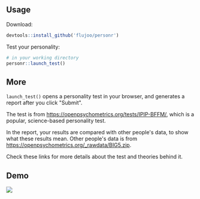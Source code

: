 
## Usage

Download:

```r
devtools::install_github('flujoo/personr')
```

Test your personality:

```r
# in your working directory
personr::launch_test()
```


## More

`launch_test()` opens a personality test in your browser, and generates a report after you click "Submit".

The test is from <https://openpsychometrics.org/tests/IPIP-BFFM/>, which is a popular, science-based personality test.

In the report, your results are compared with other people's data, to show what these results mean. Other people's data is from <https://openpsychometrics.org/_rawdata/BIG5.zip>.

Check these links for more details about the test and theories behind it.


## Demo

![](demo.gif)
